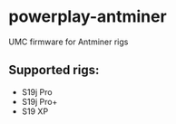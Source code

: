 # powerplay-antminer
UMC firmware for Antminer rigs 

## Supported rigs:
- S19j Pro
- S19j Pro+
- S19 XP
